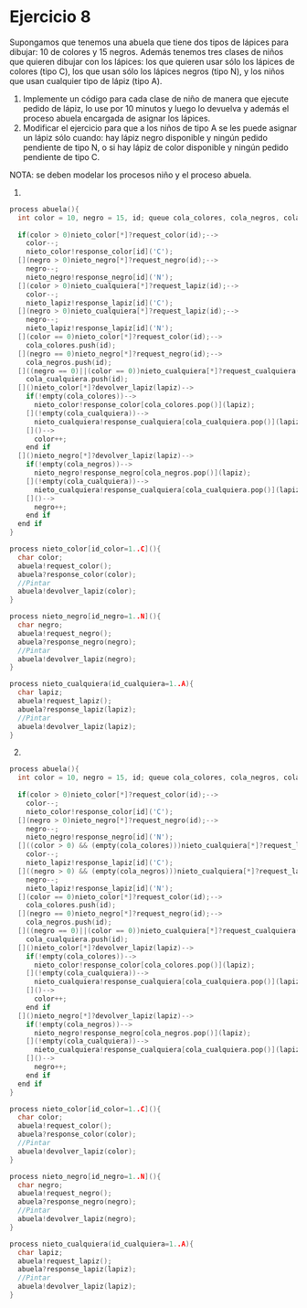 # Ejercicio 8

Supongamos que tenemos una abuela que tiene dos tipos de lápices para dibujar: 10 de colores y 15 negros. Además tenemos tres clases de niños que quieren dibujar con los lápices: los que quieren usar sólo los lápices de colores (tipo C), los que usan sólo los lápices negros (tipo N), y los niños que usan cualquier tipo de lápiz (tipo A).
1. Implemente un código para cada clase de niño de manera que ejecute pedido de lápiz, lo use por 10 minutos y luego lo devuelva y además el proceso abuela encargada de asignar los lápices.
2. Modificar el ejercicio para que a los niños de tipo A se les puede asignar un lápiz sólo cuando: hay lápiz negro disponible y ningún pedido pendiente de tipo N, o si hay lápiz de color disponible y ningún pedido pendiente de tipo C.  

NOTA: se deben modelar los procesos niño y el proceso abuela.

1.
```c++
process abuela(){
  int color = 10, negro = 15, id; queue cola_colores, cola_negros, cola_cualquiera; char lapiz;
  
  if(color > 0)nieto_color[*]?request_color(id);-->
    color--;
    nieto_color!response_color[id]('C');
  [](negro > 0)nieto_negro[*]?request_negro(id);-->
    negro--;
    nieto_negro!response_negro[id]('N');
  [](color > 0)nieto_cualquiera[*]?request_lapiz(id);-->
    color--;
    nieto_lapiz!response_lapiz[id]('C');
  [](negro > 0)nieto_cualquiera[*]?request_lapiz(id);-->
    negro--;
    nieto_lapiz!response_lapiz[id]('N');
  [](color == 0)nieto_color[*]?request_color(id);-->
    cola_colores.push(id);
  [](negro == 0)nieto_negro[*]?request_negro(id);-->
    cola_negros.push(id);
  []((negro == 0)||(color == 0))nieto_cualquiera[*]?request_cualquiera(id);-->
    cola_cualquiera.push(id);
  []()nieto_color[*]?devolver_lapiz(lapiz)-->
    if(!empty(cola_colores))-->
      nieto_color!response_color[cola_colores.pop()](lapiz);
    [](!empty(cola_cualquiera))-->
      nieto_cualquiera!response_cualquiera[cola_cualquiera.pop()](lapiz);
    []()-->
      color++;
    end if
  []()nieto_negro[*]?devolver_lapiz(lapiz)-->
    if(!empty(cola_negros))-->
      nieto_negro!response_negro[cola_negros.pop()](lapiz);
    [](!empty(cola_cualquiera))-->
      nieto_cualquiera!response_cualquiera[cola_cualquiera.pop()](lapiz);
    []()-->
      negro++;
    end if
  end if
}

process nieto_color[id_color=1..C](){
  char color;
  abuela!request_color();
  abuela?response_color(color);
  //Pintar
  abuela!devolver_lapiz(color);
}

process nieto_negro[id_negro=1..N](){
  char negro;
  abuela!request_negro();
  abuela?response_negro(negro);
  //Pintar
  abuela!devolver_lapiz(negro);
}

process nieto_cualquiera(id_cualquiera=1..A){
  char lapiz;
  abuela!request_lapiz();
  abuela?response_lapiz(lapiz);
  //Pintar
  abuela!devolver_lapiz(lapiz);
}
```

2.
```c++
process abuela(){
  int color = 10, negro = 15, id; queue cola_colores, cola_negros, cola_cualquiera; char lapiz;
  
  if(color > 0)nieto_color[*]?request_color(id);-->
    color--;
    nieto_color!response_color[id]('C');
  [](negro > 0)nieto_negro[*]?request_negro(id);-->
    negro--;
    nieto_negro!response_negro[id]('N');
  []((color > 0) && (empty(cola_colores)))nieto_cualquiera[*]?request_lapiz(id);-->
    color--;
    nieto_lapiz!response_lapiz[id]('C');
  []((negro > 0) && (empty(cola_negros)))nieto_cualquiera[*]?request_lapiz(id);-->
    negro--;
    nieto_lapiz!response_lapiz[id]('N');
  [](color == 0)nieto_color[*]?request_color(id);-->
    cola_colores.push(id);
  [](negro == 0)nieto_negro[*]?request_negro(id);-->
    cola_negros.push(id);
  []((negro == 0)||(color == 0))nieto_cualquiera[*]?request_cualquiera(id);-->
    cola_cualquiera.push(id);
  []()nieto_color[*]?devolver_lapiz(lapiz)-->
    if(!empty(cola_colores))-->
      nieto_color!response_color[cola_colores.pop()](lapiz);
    [](!empty(cola_cualquiera))-->
      nieto_cualquiera!response_cualquiera[cola_cualquiera.pop()](lapiz);
    []()-->
      color++;
    end if
  []()nieto_negro[*]?devolver_lapiz(lapiz)-->
    if(!empty(cola_negros))-->
      nieto_negro!response_negro[cola_negros.pop()](lapiz);
    [](!empty(cola_cualquiera))-->
      nieto_cualquiera!response_cualquiera[cola_cualquiera.pop()](lapiz);
    []()-->
      negro++;
    end if
  end if
}

process nieto_color[id_color=1..C](){
  char color;
  abuela!request_color();
  abuela?response_color(color);
  //Pintar
  abuela!devolver_lapiz(color);
}

process nieto_negro[id_negro=1..N](){
  char negro;
  abuela!request_negro();
  abuela?response_negro(negro);
  //Pintar
  abuela!devolver_lapiz(negro);
}

process nieto_cualquiera(id_cualquiera=1..A){
  char lapiz;
  abuela!request_lapiz();
  abuela?response_lapiz(lapiz);
  //Pintar
  abuela!devolver_lapiz(lapiz);
}
```
